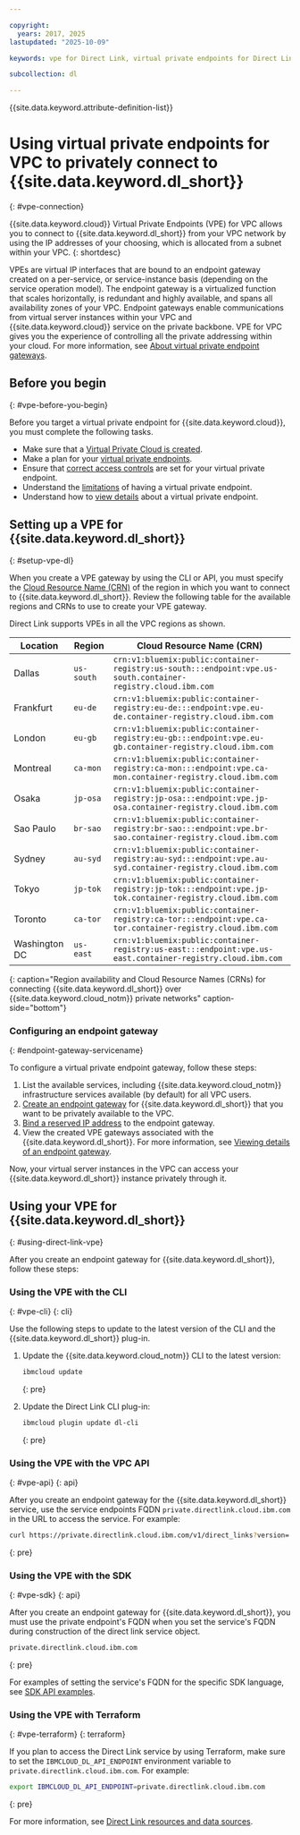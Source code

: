 ```yaml
---

copyright:
  years: 2017, 2025
lastupdated: "2025-10-09"

keywords: vpe for Direct Link, virtual private endpoints for Direct Link, using vpe for vpc with Direct Link, isolation for Direct Link, private network for Direct Link, network isolation in Direct Link, non-public routes for Direct Link, private connection for Direct Link, private connectivity for Direct Link

subcollection: dl

---
```


{{site.data.keyword.attribute-definition-list}}

# Using virtual private endpoints for VPC to privately connect to {{site.data.keyword.dl_short}}
{: #vpe-connection}

{{site.data.keyword.cloud}} Virtual Private Endpoints (VPE) for VPC allows you to connect to {{site.data.keyword.dl_short}} from your VPC network by using the IP addresses of your choosing, which is allocated from a subnet within your VPC.
{: shortdesc}

VPEs are virtual IP interfaces that are bound to an endpoint gateway created on a per-service, or service-instance basis (depending on the service operation model). The endpoint gateway is a virtualized function that scales horizontally, is redundant and highly available, and spans all availability zones of your VPC. Endpoint gateways enable communications from virtual server instances within your VPC and {{site.data.keyword.cloud}} service on the private backbone. VPE for VPC gives you the experience of controlling all the private addressing within your cloud. For more information, see [About virtual private endpoint gateways](/docs/vpc?topic=vpc-about-vpe).

## Before you begin
{: #vpe-before-you-begin}

Before you target a virtual private endpoint for {{site.data.keyword.cloud}}, you must complete the following tasks.

* Make sure that a [Virtual Private Cloud is created](/docs/vpc?topic=vpc-getting-started).
* Make a plan for your [virtual private endpoints](/docs/vpc?topic=vpc-vpe-planning-considerations).
* Ensure that [correct access controls](/docs/vpc?topic=vpc-configure-acls-sgs-endpoint-gateways) are set for your virtual private endpoint.
* Understand the [limitations](/docs/vpc?topic=vpc-limitations-vpe) of having a virtual private endpoint.
* Understand how to [view details](/docs/vpc?topic=vpc-vpe-viewing-details-of-an-endpoint-gateway) about a virtual private endpoint.

## Setting up a VPE for {{site.data.keyword.dl_short}}
{: #setup-vpe-dl}

When you create a VPE gateway by using the CLI or API, you must specify the [Cloud Resource Name (CRN)](/docs/account?topic=account-crn) of the region in which you want to connect to {{site.data.keyword.dl_short}}. Review the following table for the available regions and CRNs to use to create your VPE gateway.


Direct Link supports VPEs in all the VPC regions as shown.

| Location | Region | Cloud Resource Name (CRN) |
|---------|-------|----------------|
| Dallas | `us-south` | `crn:v1:bluemix:public:container-registry:us-south:::endpoint:vpe.us-south.container-registry.cloud.ibm.com` |
| Frankfurt | `eu-de` | `crn:v1:bluemix:public:container-registry:eu-de:::endpoint:vpe.eu-de.container-registry.cloud.ibm.com` |
| London | `eu-gb` | `crn:v1:bluemix:public:container-registry:eu-gb:::endpoint:vpe.eu-gb.container-registry.cloud.ibm.com` | 
| Montreal | `ca-mon` | `crn:v1:bluemix:public:container-registry:ca-mon:::endpoint:vpe.ca-mon.container-registry.cloud.ibm.com` | 
| Osaka | `jp-osa` | `crn:v1:bluemix:public:container-registry:jp-osa:::endpoint:vpe.jp-osa.container-registry.cloud.ibm.com` |
| Sao Paulo | `br-sao` | `crn:v1:bluemix:public:container-registry:br-sao:::endpoint:vpe.br-sao.container-registry.cloud.ibm.com` |
| Sydney | `au-syd` | `crn:v1:bluemix:public:container-registry:au-syd:::endpoint:vpe.au-syd.container-registry.cloud.ibm.com` |
| Tokyo | `jp-tok` | `crn:v1:bluemix:public:container-registry:jp-tok:::endpoint:vpe.jp-tok.container-registry.cloud.ibm.com` |
| Toronto  | `ca-tor` | `crn:v1:bluemix:public:container-registry:ca-tor:::endpoint:vpe.ca-tor.container-registry.cloud.ibm.com` |
| Washington DC | `us-east` | `crn:v1:bluemix:public:container-registry:us-east:::endpoint:vpe.us-east.container-registry.cloud.ibm.com` |
{: caption="Region availability and Cloud Resource Names (CRNs) for connecting {{site.data.keyword.dl_short}} over {{site.data.keyword.cloud_notm}} private networks" caption-side="bottom"}

### Configuring an endpoint gateway
{: #endpoint-gateway-servicename}

To configure a virtual private endpoint gateway, follow these steps:

1. List the available services, including {{site.data.keyword.cloud_notm}} infrastructure services available (by default) for all VPC users.
1. [Create an endpoint gateway](/docs/vpc?topic=vpc-ordering-endpoint-gateway) for {{site.data.keyword.dl_short}} that you want to be privately available to the VPC.
1. [Bind a reserved IP address](/docs/vpc?topic=vpc-bind-unbind-reserved-ip) to the endpoint gateway.
1. View the created VPE gateways associated with the {{site.data.keyword.dl_short}}. For more information, see [Viewing details of an endpoint gateway](/docs/vpc?topic=vpc-vpe-viewing-details-of-an-endpoint-gateway).

Now, your virtual server instances in the VPC can access your {{site.data.keyword.dl_short}} instance privately through it.

## Using your VPE for {{site.data.keyword.dl_short}}
{: #using-direct-link-vpe}

After you create an endpoint gateway for {{site.data.keyword.dl_short}}, follow these steps:

### Using the VPE with the CLI
{: #vpe-cli}
{: cli}

Use the following steps to update to the latest version of the CLI and the {{site.data.keyword.dl_short}} plug-in.

1. Update the {{site.data.keyword.cloud_notm}} CLI to the latest version:

   ```sh
   ibmcloud update
   ```
   {: pre}

1. Update the Direct Link CLI plug-in:

   ```sh
   ibmcloud plugin update dl-cli
   ```
   {: pre}

### Using the VPE with the VPC API
{: #vpe-api}
{: api}

After you create an endpoint gateway for the {{site.data.keyword.dl_short}} service, use the service endpoints FQDN `private.directlink.cloud.ibm.com` in the URL to access the service. For example:

```sh
curl https://private.directlink.cloud.ibm.com/v1/direct_links?version='2020-03-31' -H "Authorization: Bearer $iam_token"
```
{: pre}

### Using the VPE with the SDK
{: #vpe-sdk}
{: api}

After you create an endpoint gateway for {{site.data.keyword.dl_short}}, you must use the private endpoint's FQDN when you set the service's FQDN during construction of the direct link service object.

```sh
private.directlink.cloud.ibm.com
```
{: pre}

For examples of setting the service's FQDN for the specific SDK language, see [SDK API examples](/apidocs/direct_link?code=go#authentication).

### Using the VPE with Terraform
{: #vpe-terraform}
{: terraform}

If you plan to access the Direct Link service by using Terraform, make sure to set the `IBMCLOUD_DL_API_ENDPOINT` environment variable to `private.directlink.cloud.ibm.com`. For example:

```sh
export IBMCLOUD_DL_API_ENDPOINT=private.directlink.cloud.ibm.com
```
{: pre}

For more information, see [Direct Link resources and data sources](/docs/ibm-cloud-provider-for-terraform?topic=ibm-cloud-provider-for-terraform-resources-datasource-list#ibm-directlink-gateway_rd).
